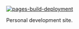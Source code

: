 [![pages-build-deployment](https://github.com/wwwDayDream/wwwDayDream.github.io/actions/workflows/pages/pages-build-deployment/badge.svg)](https://github.com/wwwDayDream/wwwDayDream.github.io/actions/workflows/pages/pages-build-deployment)

Personal development site.
